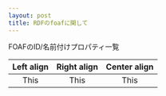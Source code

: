 ```yaml
---
layout: post
title: RDFのfoafに関して
---
```


FOAFのID/名前付けプロパティ一覧


| Left align | Right align | Center align |
|:----------:|:-----------:|:------------:|
| This       |        This |     This     |
